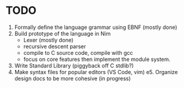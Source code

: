 # TODO
1. Formally define the language grammar using EBNF (mostly done)
2. Build prototype of the language in Nim
	- Lexer (mostly done)
	- recursive descent parser
	- compile to C source code, compile with gcc
    - focus on core features then implement the module system.
3. Write Standard Library (piggyback off C stdlib?)
4. Make syntax files for popular editors (VS Code, vim)
e5. Organize design docs to be more cohesive (in progress)
